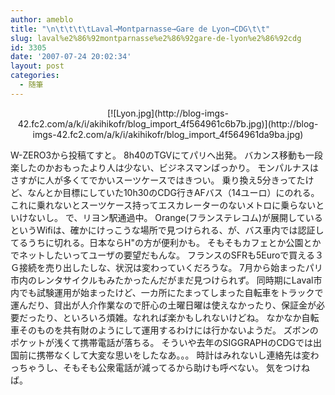```yaml
---
author: ameblo
title: "\n\t\t\t\tLaval→Montparnasse→Gare de Lyon→CDG\t\t"
slug: laval%e2%86%92montparnasse%e2%86%92gare-de-lyon%e2%86%92cdg
id: 3305
date: '2007-07-24 20:02:34'
layout: post
categories:
  - 随筆
---
```


<div align="center">[![Lyon.jpg](http://blog-imgs-42.fc2.com/a/k/i/akihikofr/blog_import_4f564961c6b7b.jpg)](http://blog-imgs-42.fc2.com/a/k/i/akihikofr/blog_import_4f564961da9ba.jpg)</div>

W-ZERO3から投稿てすと。 8h40のTGVにてパリへ出発。 バカンス移動も一段楽したのかおもったより人は少ない、ビジネスマンばっかり。 モンパルナスはさすがに人が多くてでかいスーツケースではきつい。 乗り換え5分きってたけど、なんとか目標にしていた10h30のCDG行きAFバス（14ユーロ）にのれる。 これに乗れないとスーツケース持ってエスカレーターのないメトロに乗らないといけないし。 で、リヨン駅通過中。 Orange(フランステレコム)が展開しているというWifiは、確かにけっこうな場所で見つけられる、が、バス車内では認証してるうちに切れる。日本ならH"の方が便利かも。 そもそもカフェとか公園とかでネットしたいってユーザの要望だもんな。 フランスのSFRも5Euroで買える３Ｇ接続を売り出したしな、状況は変わっていくだろうな。 7月から始まったパリ市内のレンタサイクルもみたかったんだがまだ見つけられず。 同時期にLaval市内でも試験運用が始まったけど、一カ所にたまってしまった自転車をトラックで運んだり、貸出が人介作業なので肝心の土曜日曜は使えなかったり、保証金が必要だったり、といろいろ煩雑。なれれば楽かもしれないけどね。 なかなか自転車そのものを共有財のようにして運用するわけには行かないようだ。 ズボンのポケットが浅くて携帯電話が落ちる。 そういや去年のSIGGRAPHのCDGでは出国前に携帯なくして大変な思いをしたなあ。。。 時計はみれないし連絡先は変わっちゃうし、そもそも公衆電話が減ってるから助けも呼べない。 気をつけねば。